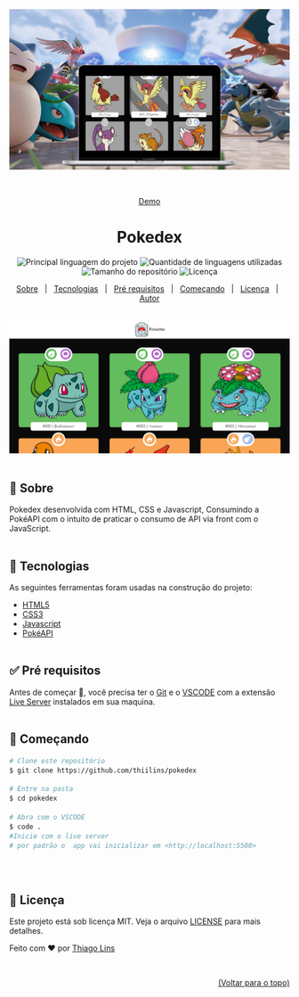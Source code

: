 <div align="center" id="top"> 
   <a href="https://td-pokedex.surge.sh" target="_blank"><img src="./.github/preview.gif" alt="Pokedex" /></a>

&#xa0;

<a href="https://td-pokedex.surge.sh">Demo</a>

</div>

<h1 align="center">Pokedex</h1>

<p align="center">
  <img alt="Principal linguagem do projeto" src="https://img.shields.io/github/languages/top/thiilins/pokedex?style=for-the-badge&color=ef5350">

  <img alt="Quantidade de linguagens utilizadas" src="https://img.shields.io/github/languages/count/thiilins/pokedex?style=for-the-badge&color=ef5350">

  <img alt="Tamanho do repositório" src="https://img.shields.io/github/repo-size/thiilins/pokedex?style=for-the-badge&color=ef5350">

  <img alt="Licença" src="https://img.shields.io/github/license/thiilins/pokedex?style=for-the-badge&color=ef5350">

</p>
<p align="center">
  <a href="#dart-sobre">Sobre</a> &#xa0; | &#xa0;
  <a href="#rocket-tecnologias">Tecnologias</a> &#xa0; | &#xa0;
  <a href="#white_check_mark-pré-requesitos">Pré requisitos</a> &#xa0; | &#xa0;
  <a href="#checkered_flag-começando">Começando</a> &#xa0; | &#xa0;
  <a href="#memo-licença">Licença</a> &#xa0; | &#xa0;
  <a href="https://github.com/thiilins" target="_blank">Autor</a>
</p>

<br>
  <a href="https://td-pokedex.surge.sh" target="_blank"><img src="./.github/screenshot.png" alt="Pokedex" /></a>
 <br>
<br>

## :dart: Sobre

Pokedex desenvolvida com HTML, CSS e Javascript, Consumindo a PokéAPI com o intuito de praticar o consumo de API via front com o JavaScript.
<br>
<br>

## :rocket: Tecnologias

As seguintes ferramentas foram usadas na construção do projeto:

- [HTML5]()
- [CSS3]()
- [Javascript]()
- [PokéAPI](https://pokeapi.co/)
  <br><br>

## :white_check_mark: Pré requisitos

Antes de começar :checkered_flag:, você precisa ter o [Git](https://git-scm.com) e o [VSCODE](https://nodejs.org/en/) com a extensão [Live Server](https://marketplace.visualstudio.com/items?itemName=ritwickdey.LiveServer) instalados em sua maquina.
<br><br>

## :checkered_flag: Começando

```bash
# Clone este repositório
$ git clone https://github.com/thiilins/pokedex

# Entre na pasta
$ cd pokedex

# Abra com o VSCODE
$ code .
#Inicie com o live server
# por padrão o  app vai inicializar em <http://localhost:5500>
```

<br><br>

## :memo: Licença

Este projeto está sob licença MIT. Veja o arquivo [LICENSE](LICENSE.md) para mais detalhes.

Feito com :heart: por <a href="https://github.com/thiilins" target="_blank">Thiago Lins</a>

&#xa0;

<div align="right" >
<a  href="#top">(Voltar para o topo)</a>
</div>
